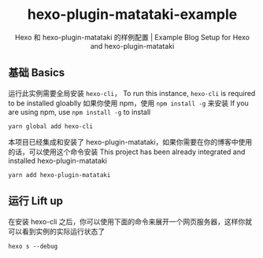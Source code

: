 <h1 align="center">hexo-plugin-matataki-example</h1>
<p align="center">Hexo 和 hexo-plugin-matataki 的样例配置 | Example Blog Setup for Hexo and hexo-plugin-matataki</p>

## 基础 Basics

运行此实例需要全局安装 `hexo-cli`，
To run this instance, `hexo-cli` is required to be installed gloablly
如果你使用 npm，使用 `npm install -g` 来安装
If you are using npm, use `npm install -g` to install
```
yarn global add hexo-cli
```

本项目已经集成和安装了 hexo-plugin-matataki，如果你需要在你的博客中使用的话，可以使用这个命令安装
This project has been already integrated and installed hexo-plugin-matataki
```
yarn add hexo-plugin-matataki
```

## 运行 Lift up
在安装 hexo-cli 之后，你可以使用下面的命令来展开一个网页服务器，这样你就可以看到实例的实际运行状态了
```
hexo s --debug
```